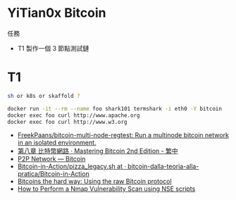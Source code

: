 # YiTian0x Bitcoin

任務

- T1 製作一個 3 節點測試鏈

# T1

```sh
sh or k8s or skaffold ?
```

```sh
docker run -it --rm --name foo shark101 termshark -i eth0 -Y bitcoin
docker exec foo curl http://www.apache.org
docker exec foo curl http://www.w3.org
```

- [FreekPaans/bitcoin-multi-node-regtest: Run a multinode bitcoin network in an isolated environment.](https://github.com/FreekPaans/bitcoin-multi-node-regtest)
- [第八章 比特幣網路 · Mastering Bitcoin 2nd Edition - 繁中](https://cypherpunks-core.github.io/bitcoinbook_2nd_zh/%E7%AC%AC%E5%85%AB%E7%AB%A0.html)
- [P2P Network — Bitcoin](https://developer.bitcoin.org/devguide/p2p_network.html)
- [Bitcoin-in-Action/pizza_legacy.sh at · bitcoin-dalla-teoria-alla-pratica/Bitcoin-in-Action](https://github.com/bitcoin-dalla-teoria-alla-pratica/Bitcoin-in-Action/blob/7a18eaa055d41647dbe66f62637dcb1820b7291e/Video%203%20-%20Pizza%20day%20in%20SegWit/pizza_legacy.sh)
- [Bitcoins the hard way: Using the raw Bitcoin protocol](http://www.righto.com/2014/02/bitcoins-hard-way-using-raw-bitcoin.html)
- [How to Perform a Nmap Vulnerability Scan using NSE scripts](https://securitytrails.com/blog/nmap-vulnerability-scan)